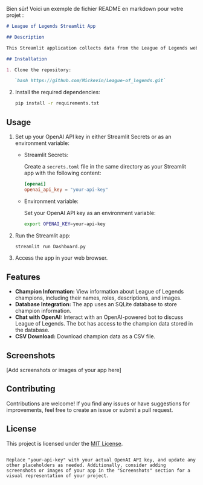 Bien sûr! Voici un exemple de fichier README en markdown pour votre projet :

```markdown
# League of Legends Streamlit App

## Description

This Streamlit application collects data from the League of Legends website and allows users to interact with an expert bot about the game. The collected data includes information about different champions in the game.

## Installation

1. Clone the repository:

   `bash https://github.com/Mickevin/League-of_legends.git`
```

2. Install the required dependencies:

   ```bash
   pip install -r requirements.txt
   ```

## Usage

1. Set up your OpenAI API key in either Streamlit Secrets or as an environment variable:

   - Streamlit Secrets:

     Create a `secrets.toml` file in the same directory as your Streamlit app with the following content:

     ```toml
     [openai]
     openai_api_key = "your-api-key"
     ```
   - Environment variable:

     Set your OpenAI API key as an environment variable:

     ```bash
     export OPENAI_KEY=your-api-key
     ```
2. Run the Streamlit app:

   ```bash
   streamlit run Dashboard.py
   ```
3. Access the app in your web browser.

## Features

- **Champion Information:** View information about League of Legends champions, including their names, roles, descriptions, and images.
- **Database Integration:** The app uses an SQLite database to store champion information.
- **Chat with OpenAI:** Interact with an OpenAI-powered bot to discuss League of Legends. The bot has access to the champion data stored in the database.
- **CSV Download:** Download champion data as a CSV file.

## Screenshots

[Add screenshots or images of your app here]

## Contributing

Contributions are welcome! If you find any issues or have suggestions for improvements, feel free to create an issue or submit a pull request.

## License

This project is licensed under the [MIT License](LICENSE).

```

Replace "your-api-key" with your actual OpenAI API key, and update any other placeholders as needed. Additionally, consider adding screenshots or images of your app in the "Screenshots" section for a visual representation of your project.
```
